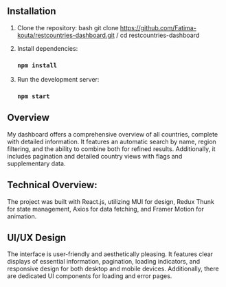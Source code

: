 ## Installation

1. Clone the repository:
    bash
    git clone https://github.com/Fatima-kouta/restcountries-dashboard.git /
    cd restcountries-dashboard
  
2. Install dependencies:
   ### `npm install`
       
3. Run the development server:
   ### `npm start`
    

## Overview

My dashboard offers a comprehensive overview of all countries, complete with detailed information. It features an automatic search by name, region filtering, and the ability to combine both for refined results. Additionally, it includes pagination and detailed country views with flags and supplementary data.

## Technical Overview:

The project was built with React.js, utilizing MUI for design, Redux Thunk for state management,  Axios for data fetching, and Framer Motion for animation.

## UI/UX Design

The interface is user-friendly and aesthetically pleasing. It features clear displays of essential information, pagination, loading indicators, and responsive design for both desktop and mobile devices. Additionally, there are dedicated UI components for loading and error pages.

